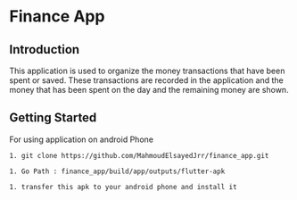 # **Finance App**


## **Introduction**

  This application is used to organize the money transactions that have been spent or saved. These transactions are recorded in the application and the money that has been spent on the day and the remaining money are shown.

## **Getting Started**

  For using application on android Phone

    1. git clone https://github.com/MahmoudElsayedJrr/finance_app.git
    
    1. Go Path : finance_app/build/app/outputs/flutter-apk
    
    1. transfer this apk to your android phone and install it
    


